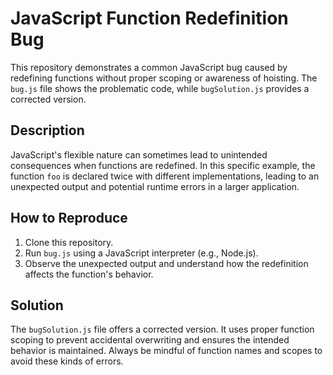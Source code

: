 # JavaScript Function Redefinition Bug
This repository demonstrates a common JavaScript bug caused by redefining functions without proper scoping or awareness of hoisting.  The `bug.js` file shows the problematic code, while `bugSolution.js` provides a corrected version.

## Description
JavaScript's flexible nature can sometimes lead to unintended consequences when functions are redefined. In this specific example, the function `foo` is declared twice with different implementations, leading to an unexpected output and potential runtime errors in a larger application.

## How to Reproduce
1. Clone this repository.
2. Run `bug.js` using a JavaScript interpreter (e.g., Node.js).
3. Observe the unexpected output and understand how the redefinition affects the function's behavior.

## Solution
The `bugSolution.js` file offers a corrected version.  It uses proper function scoping to prevent accidental overwriting and ensures the intended behavior is maintained.  Always be mindful of function names and scopes to avoid these kinds of errors.
